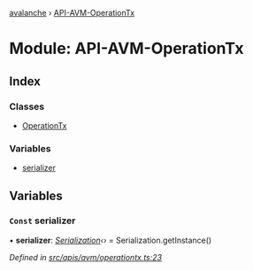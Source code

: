 [avalanche](../README.md) › [API-AVM-OperationTx](api_avm_operationtx.md)

# Module: API-AVM-OperationTx

## Index

### Classes

* [OperationTx](../classes/api_avm_operationtx.operationtx.md)

### Variables

* [serializer](api_avm_operationtx.md#const-serializer)

## Variables

### `Const` serializer

• **serializer**: *[Serialization](../classes/utils_serialization.serialization.md)‹›* = Serialization.getInstance()

*Defined in [src/apis/avm/operationtx.ts:23](https://github.com/ava-labs/avalanchejs/blob/cfff19f/src/apis/avm/operationtx.ts#L23)*
